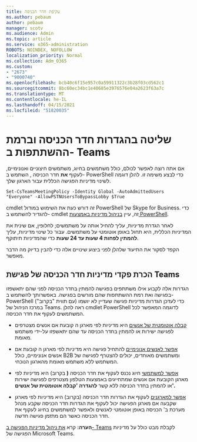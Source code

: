```yaml
---
title: עקיפת חדר הכניסה
ms.author: pebaum
author: pebaum
manager: scotv
ms.audience: Admin
ms.topic: article
ms.service: o365-administration
ROBOTS: NOINDEX, NOFOLLOW
localization_priority: Normal
ms.collection: Adm_O365
ms.custom:
- "2673"
- "9000740"
ms.openlocfilehash: bcb40c6f15e957c0a59911322c3b28f03cd562c1
ms.sourcegitcommit: 8bc60ec34bc1e40685e3976576e04a2623f63a7c
ms.translationtype: MT
ms.contentlocale: he-IL
ms.lasthandoff: 04/15/2021
ms.locfileid: "51820035"
---
```

# <a name="control-lobby-settings-and-level-of-participation-in-teams"></a>שליטה בהגדרות חדר הכניסה וברמת ההשתתפות ב- Teams

אם אתה רוצה לאפשר לכולם, כולל משתמשים בחיוג, משתמשים חיצוניים ואנונימיים, לעקוף **את** חדר הכניסה , השתמש ב- PowerShell כדי לבצע משימה זו. להלן דוגמה לשינוי מדיניות הפגישה הכללית עבור הארגון שלך.

`Set-CsTeamsMeetingPolicy -Identity Global -AutoAdmittedUsers "Everyone" -AllowPSTNUsersToBypassLobby $True`

cmdlet זה דורש כעת את השימוש במודול PowerShell של Skype for Business. כדי להגדיר להשתמש ב- cmdlet זה, עיין [בניהול מדיניות באמצעות PowerShell](https://docs.microsoft.com/microsoftteams/teams-powershell-overview#managing-policies-via-powershell).

לאחר הגדרת מדיניות, עליך להחיל אותה על משתמשים; לחלופין, אם שינית את המדיניות הכללית, היא תחול באופן אוטומטי על משתמשים. עבור כל שינוי מדיניות, עליך **להמתין לפחות 4 שעות עד 24 שעות** כדי שהמדיניות תיתוקף. 

הקפד לסקור את התיעוד שלהלן לפני ביצוע שינויים אלה כדי להבין בדיוק מה הדבר מאפשר.


## <a name="understanding-teams-meeting-lobby-policy-controls"></a>הכרת פקדי מדיניות חדר הכניסה של פגישת Teams

הגדרות אלה לקבוע אילו משתתפים בפגישה להמתין בחדר הכניסה לפני שהם יתאשפזו בפגישה ואת רמת ההשתתפות שהם מורשים בפגישה. באפשרותך להשתמש ב- PowerShell כדי לעדכן הגדרות מדיניות פגישה שעדיין לא יושמו (עם תווית "בקרוב") במרכז הניהול של Teams. ראה להלן cmdlet PowerShell לדוגמה המאפשר לכל המשתמשים לעקוף את חדר הכניסה.

- [קבלה אוטומטית של אנשים](https://docs.microsoft.com/microsoftteams/meeting-policies-in-teams#automatically-admit-people) היא מדיניות לפי מארגן ה קובעת אם אנשים מצטרפים לפגישה ישירות או להמתין בחדר הכניסה עד שהם יתאשפזו על-ידי משתמש מאומת.

- [אפשר לאנשים אנונימיים](https://docs.microsoft.com/microsoftteams/meeting-policies-in-teams#allow-anonymous-people-to-start-a-meeting) להתחיל פגישה היא מדיניות לפי מארגן ה קובעת אם אנשים אנונימיים, כולל B2B ומשתמשים מאוחדים, יכולים להצטרף לפגישה של המשתמש ללא משתמש מאומת מהארגון הנוכחי.

- [אפשר למשתמשי](https://docs.microsoft.com/microsoftteams/meeting-policies-in-teams#allow-dial-in-users-to-bypass-the-lobby-coming-soon) חיוג נכנס לעקוף את חדר הכניסה **(** בקרוב) היא מדיניות לפי מארגן הקובעת אם אנשים שמתחייגים באמצעות הטלפון מצטרפים לפגישה ישירות או להמתין בחדר הכניסה ללא קשר **להגדרה 'קבלה אוטומטית של אנשים'.**

- [אפשר למארגנים](https://docs.microsoft.com/microsoftteams/meeting-policies-in-teams#allow-organizers-to-override-lobby-settings-coming-soon) לעקוף את הגדרות חדר הכניסה (בקרוב) היא מדיניות לפי מארגן שקבעה אם  מארגן  הפגישה יכול לעקוף את הגדרות חדר הכניסה שקבע מנהל מערכת ב' הכניסה באופן אוטומטי לאנשים ולאפשר למשתמשים בחיוג לעקוף את חדר הכניסה כאשר הם מתזמן פגישה חדשה.

**הערה:** קרא [את ניהול מדיניות הפגישה ב- Teams](https://docs.microsoft.com/microsoftteams/meeting-policies-in-teams) לקבלת מבט כולל על מדיניות הפגישה של Microsoft Teams.
